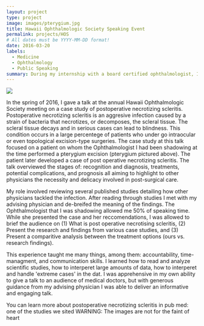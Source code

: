 ```yaml
---
layout: project
type: project
image: images/pterygium.jpg
title: Hawaii Ophthalmologic Society Speaking Event
permalink: projects/HOS
# All dates must be YYYY-MM-DD format!
date: 2016-03-20
labels:
  - Medicine
  - Ophthalmology
  - Public Speaking
summary: During my internship with a board certified ophthalmologist, I was offered the opurtunity to present a case study at the annual Hawaii Ophthalmological Society (HOS) talk on postoperative necrotizing scleritis.
---
```


<div class="ui small rounded images">
  <img class="ui image" src="../images/micromouse-robot.png">
</div>

In the spring of 2016, I gave a talk at the annual Hawaii Ophthalmologic Society meeting on a case study of postoperative necrotizing scleritis. Postoperative necrotizing scleritis is an aggresive infection caused by a strain of bacteria that necrotizes, or decomposes, the scleral tissue. The scleral tissue decays and in serious cases can lead to blindness. This condition occurs in a large percentege of patients who under go intraocular or even topological excision-type surgeries. The case study at this talk focused on a patient on whom the Ophthalmologist I had been shadowing at the time performed a pterygium excision (pterygium pictured above). The patient later developed a case of post operative necrotizing scleritis. The talk overviewed the stages of: recognition and diagnosis, treatments, potential complications, and prognosis all aiming to highlight to other physicians the necessity and delicacy involved in post-surgical care.

My role involved reviewing several published studies detailing how other physicians tackled the infection. After reading through studies I met with my advising physician and de-breifed the meaning of the findings. The Ophthalmologist that I was shadowing allowed me 50% of speaking time. While she presented the case and her reccomendations, I was allowed to brief the audience on (1) What is post operative necrotising scleritis, (2) Present the research and findings from various case studies, and (3) Present a comparitive analysis between the treatment options (ours vs. research findings).

This experience taught me many things, among them: accountability, time-managment, and communication skills. I learned how to read and analyze scientific studies, how to interperet large amounts of data, how to interperet and handle 'extreme cases' in the dat. I was apprehensive in my own ability to give a talk to an audience of medical doctors, but with generous guidance from my advising physician I was able to deliver an informative and engaging talk. 

You can learn more about postoperative necrotizing scleritis in pub med: one of the studies we sited WARNING: The images are not for the faint of heart
<a href = "https://www.ncbi.nlm.nih.gov/pmc/articles/PMC3225457/">



